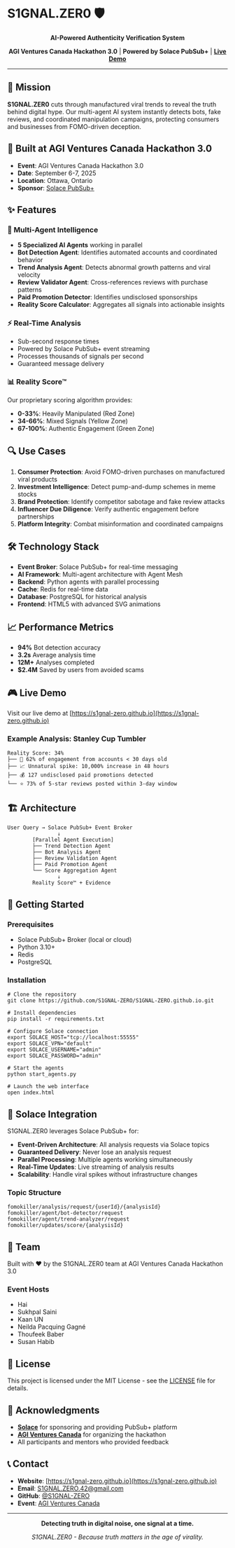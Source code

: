 # S1GNAL.ZER0 🛡️

<div align="center">

**AI-Powered Authenticity Verification System**

**AGI Ventures Canada Hackathon 3.0** | **Powered by Solace PubSub+** | **[Live Demo](https://s1gnal-zero.github.io)**

</div>

* * *

## 🎯 Mission

**S1GNAL.ZER0** cuts through manufactured viral trends to reveal the truth behind digital hype. Our multi-agent AI system instantly detects bots, fake reviews, and coordinated manipulation campaigns, protecting consumers and businesses from FOMO-driven deception.

## 🚀 Built at AGI Ventures Canada Hackathon 3.0

* **Event**: AGI Ventures Canada Hackathon 3.0
* **Date**: September 6-7, 2025
* **Location**: Ottawa, Ontario
* **Sponsor**: [Solace PubSub+](https://solace.com)

## ✨ Features

### 🤖 Multi-Agent Intelligence

* **5 Specialized AI Agents** working in parallel
* **Bot Detection Agent**: Identifies automated accounts and coordinated behavior
* **Trend Analysis Agent**: Detects abnormal growth patterns and viral velocity
* **Review Validator Agent**: Cross-references reviews with purchase patterns
* **Paid Promotion Detector**: Identifies undisclosed sponsorships
* **Reality Score Calculator**: Aggregates all signals into actionable insights

### ⚡ Real-Time Analysis

* Sub-second response times
* Powered by Solace PubSub+ event streaming
* Processes thousands of signals per second
* Guaranteed message delivery

### 📊 Reality Score™

Our proprietary scoring algorithm provides:

* **0-33%**: Heavily Manipulated (Red Zone)
* **34-66%**: Mixed Signals (Yellow Zone)
* **67-100%**: Authentic Engagement (Green Zone)

## 🔍 Use Cases

1. **Consumer Protection**: Avoid FOMO-driven purchases on manufactured viral products
2. **Investment Intelligence**: Detect pump-and-dump schemes in meme stocks
3. **Brand Protection**: Identify competitor sabotage and fake review attacks
4. **Influencer Due Diligence**: Verify authentic engagement before partnerships
5. **Platform Integrity**: Combat misinformation and coordinated campaigns

## 🛠️ Technology Stack

* **Event Broker**: Solace PubSub+ for real-time messaging
* **AI Framework**: Multi-agent architecture with Agent Mesh
* **Backend**: Python agents with parallel processing
* **Cache**: Redis for real-time data
* **Database**: PostgreSQL for historical analysis
* **Frontend**: HTML5 with advanced SVG animations

## 📈 Performance Metrics

* **94%** Bot detection accuracy
* **3.2s** Average analysis time
* **12M+** Analyses completed
* **$2.4M** Saved by users from avoided scams

## 🎮 Live Demo

Visit our live demo at [https://s1gnal-zero.github.io](https://s1gnal-zero.github.io)

### Example Analysis: Stanley Cup Tumbler

    Reality Score: 34%
    ├── 🤖 62% of engagement from accounts < 30 days old
    ├── 📈 Unnatural spike: 10,000% increase in 48 hours
    ├── 💰 127 undisclosed paid promotions detected
    └── ⭐ 73% of 5-star reviews posted within 3-day window

## 🏗️ Architecture

    User Query → Solace PubSub+ Event Broker
                    ↓
            [Parallel Agent Execution]
            ├── Trend Detection Agent
            ├── Bot Analysis Agent
            ├── Review Validation Agent
            ├── Paid Promotion Agent
            └── Score Aggregation Agent
                    ↓
            Reality Score™ + Evidence

## 🚦 Getting Started

### Prerequisites

* Solace PubSub+ Broker (local or cloud)
* Python 3.10+
* Redis
* PostgreSQL

### Installation

    # Clone the repository
    git clone https://github.com/S1GNAL-ZERO/S1GNAL-ZERO.github.io.git
    
    # Install dependencies
    pip install -r requirements.txt
    
    # Configure Solace connection
    export SOLACE_HOST="tcp://localhost:55555"
    export SOLACE_VPN="default"
    export SOLACE_USERNAME="admin"
    export SOLACE_PASSWORD="admin"
    
    # Start the agents
    python start_agents.py
    
    # Launch the web interface
    open index.html

## 📡 Solace Integration

S1GNAL.ZER0 leverages Solace PubSub+ for:

* **Event-Driven Architecture**: All analysis requests via Solace topics
* **Guaranteed Delivery**: Never lose an analysis request
* **Parallel Processing**: Multiple agents working simultaneously
* **Real-Time Updates**: Live streaming of analysis results
* **Scalability**: Handle viral spikes without infrastructure changes

### Topic Structure

    fomokiller/analysis/request/{userId}/{analysisId}
    fomokiller/agent/bot-detector/request
    fomokiller/agent/trend-analyzer/request
    fomokiller/updates/score/{analysisId}

## 🤝 Team

Built with ❤️ by the S1GNAL.ZER0 team at AGI Ventures Canada Hackathon 3.0

### Event Hosts

* Hai
* Sukhpal Saini
* Kaan UN
* Neilda Pacquing Gagné
* Thoufeek Baber
* Susan Habib

## 📄 License

This project is licensed under the MIT License - see the [LICENSE](LICENSE) file for details.

## 🙏 Acknowledgments

* **[Solace](https://solace.com)** for sponsoring and providing PubSub+ platform
* **[AGI Ventures Canada](https://lu.ma/agiventures)** for organizing the hackathon
* All participants and mentors who provided feedback

## 📞 Contact

* **Website**: [https://s1gnal-zero.github.io](https://s1gnal-zero.github.io)
* **Email**: [S1GNAL.ZERO.42@gmail.com](mailto:S1GNAL.ZERO.42@gmail.com)
* **GitHub**: [@S1GNAL-ZERO](https://github.com/S1GNAL-ZERO)
* **Event**: [AGI Ventures Canada](https://lu.ma/agiventures)

* * *

<div align="center">

**Detecting truth in digital noise, one signal at a time.**

*S1GNAL.ZER0 - Because truth matters in the age of virality.*

</div>

